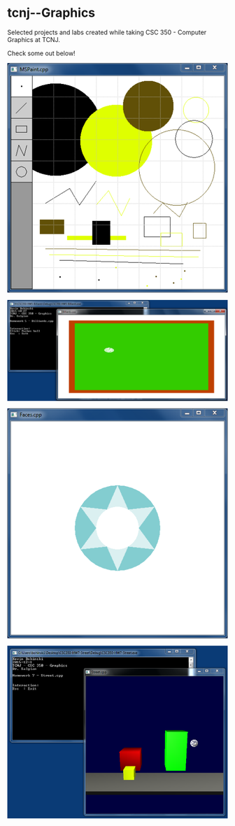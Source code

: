 # tcnj--Graphics
Selected projects and labs created while taking CSC 350 - Computer Graphics at TCNJ.

Check some out below!

![Paint](/HW3-Paint/bohinsk1--CSC350-HW3-Exercises/CSC350-HW3-Paint/screenshot.PNG)

![Billiards](/HW5-Billiards/screenshot.PNG)

![Faces](HW6-Faces/screenshot.png)

![Street](/HW7-Street/screenshot.PNG)
